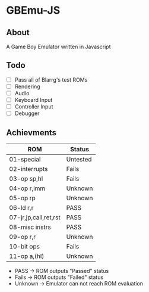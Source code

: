 # GBEmu-JS

## About
A Game Boy Emulator written in Javascript

## Todo
- [ ] Pass all of Blarrg's test ROMs
- [ ] Rendering
- [ ] Audio
- [ ] Keyboard Input
- [ ] Controller Input
- [ ] Debugger 

## Achievments

| ROM  | Status | 
|----------------------|--------|
|01-special|Untested|
|02-interrupts|Fails|
|03-op sp,hl|Fails|
|04-op r,imm|Unknown|
|05-op rp|Unknown|
|06-ld r,r|PASS|
|07-jr,jp,call,ret,rst | PASS |
|08-misc instrs|PASS|
|09-op r,r|Unknown|
|10-bit ops|Fails|
|11-op a,(hl)|Unknown|

- PASS -> ROM outputs "Passed" status
- Fails -> ROM outputs "Failed" status
- Unknown -> Emulator can not reach ROM evaluation